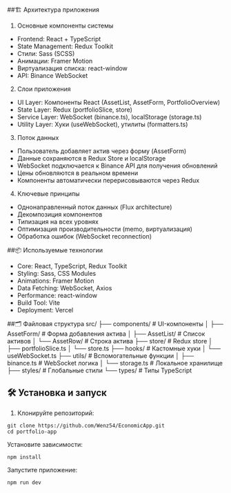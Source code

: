 ##🏗 Архитектура приложения
1. Основные компоненты системы
- Frontend: React + TypeScript
- State Management: Redux Toolkit
- Стили: Sass (SCSS)
- Анимации: Framer Motion
- Виртуализация списка: react-window
- API: Binance WebSocket

2. Слои приложения
- UI Layer: Компоненты React (AssetList, AssetForm, PortfolioOverview)
- State Layer: Redux (portfolioSlice, store)
- Service Layer: WebSocket (binance.ts), localStorage (storage.ts)
- Utility Layer: Хуки (useWebSocket), утилиты (formatters.ts)

3. Поток данных
- Пользователь добавляет актив через форму (AssetForm)
- Данные сохраняются в Redux Store и localStorage
- WebSocket подключается к Binance API для получения обновлений
- Цены обновляются в реальном времени
- Компоненты автоматически перерисовываются через Redux

4. Ключевые принципы
- Однонаправленный поток данных (Flux architecture)
- Декомпозиция компонентов
- Типизация на всех уровнях
- Оптимизация производительности (memo, виртуализация)
- Обработка ошибок (WebSocket reconnection)

##📦 Используемые технологии
- Core: React, TypeScript, Redux Toolkit
- Styling: Sass, CSS Modules
- Animations: Framer Motion
- Data Fetching: WebSocket, Axios
- Performance: react-window
- Build Tool: Vite
- Deployment: Vercel

##🗂 Файловая структура
src/
├── components/      # UI-компоненты
│   ├── AssetForm/   # Форма добавления актива
│   ├── AssetList/   # Список активов
│   └── AssetRow/    # Строка актива
├── store/           # Redux store
│   ├── portfolioSlice.ts
│   └── store.ts
├── hooks/           # Кастомные хуки
│   └── useWebSocket.ts
├── utils/           # Вспомогательные функции
│   ├── binance.ts   # WebSocket логика
│   └── storage.ts   # Локальное хранилище
├── styles/          # Глобальные стили
└── types/           # Типы TypeScript

## 🛠 Установка и запуск
1. Клонируйте репозиторий:
```
git clone https://github.com/Wenz54/EconomicApp.git
cd portfolio-app
```
Установите зависимости:
```
npm install
```
Запустите приложение:
```
npm run dev
```